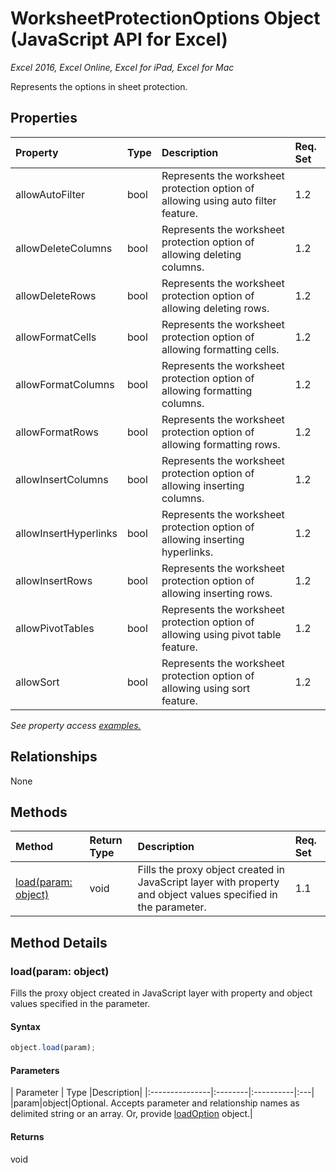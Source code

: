# WorksheetProtectionOptions Object (JavaScript API for Excel)

_Excel 2016, Excel Online, Excel for iPad, Excel for Mac_

Represents the options in sheet protection.

## Properties

| Property	   | Type	|Description| Req. Set|
|:---------------|:--------|:----------|:----|
|allowAutoFilter|bool|Represents the worksheet protection option of allowing using auto filter feature.|1.2||
|allowDeleteColumns|bool|Represents the worksheet protection option of allowing deleting columns.|1.2||
|allowDeleteRows|bool|Represents the worksheet protection option of allowing deleting rows.|1.2||
|allowFormatCells|bool|Represents the worksheet protection option of allowing formatting cells.|1.2||
|allowFormatColumns|bool|Represents the worksheet protection option of allowing formatting columns.|1.2||
|allowFormatRows|bool|Represents the worksheet protection option of allowing formatting rows.|1.2||
|allowInsertColumns|bool|Represents the worksheet protection option of allowing inserting columns.|1.2||
|allowInsertHyperlinks|bool|Represents the worksheet protection option of allowing inserting hyperlinks.|1.2||
|allowInsertRows|bool|Represents the worksheet protection option of allowing inserting rows.|1.2||
|allowPivotTables|bool|Represents the worksheet protection option of allowing using pivot table feature.|1.2||
|allowSort|bool|Represents the worksheet protection option of allowing using sort feature.|1.2||

_See property access [examples.](#property-access-examples)_

## Relationships
None


## Methods

| Method		   | Return Type	|Description| Req. Set|
|:---------------|:--------|:----------|:----|
|[load(param: object)](#loadparam-object)|void|Fills the proxy object created in JavaScript layer with property and object values specified in the parameter.|1.1|

## Method Details


### load(param: object)
Fills the proxy object created in JavaScript layer with property and object values specified in the parameter.

#### Syntax
```js
object.load(param);
```

#### Parameters
| Parameter	   | Type	|Description|
|:---------------|:--------|:----------|:---|
|param|object|Optional. Accepts parameter and relationship names as delimited string or an array. Or, provide [loadOption](loadoption.md) object.|

#### Returns
void
